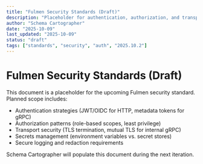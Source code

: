 ```yaml
---
title: "Fulmen Security Standards (Draft)"
description: "Placeholder for authentication, authorization, and transport security guidance"
author: "Schema Cartographer"
date: "2025-10-09"
last_updated: "2025-10-09"
status: "draft"
tags: ["standards", "security", "auth", "2025.10.2"]
---
```


# Fulmen Security Standards (Draft)

This document is a placeholder for the upcoming Fulmen security standard. Planned scope includes:

- Authentication strategies (JWT/OIDC for HTTP, metadata tokens for gRPC)
- Authorization patterns (role-based scopes, least privilege)
- Transport security (TLS termination, mutual TLS for internal gRPC)
- Secrets management (environment variables vs. secret stores)
- Secure logging and redaction requirements

Schema Cartographer will populate this document during the next iteration.
